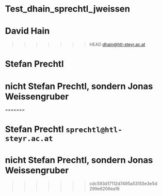# Test_dhain_sprechtl_jweissen
# David Hain
>>>>>>> HEAD
	dhain@htl-steyr.ac.at
# Stefan Prechtl
# nicht Stefan Prechtl, sondern Jonas Weissengruber
=======
# Stefan Prechtl `sprechtl@htl-steyr.ac.at`
# nicht Stefan Prechtl, sondern Jonas Weissengruber
>>>>>>> cdc593d17112d7495a53155e3e5d299e6206ea16
